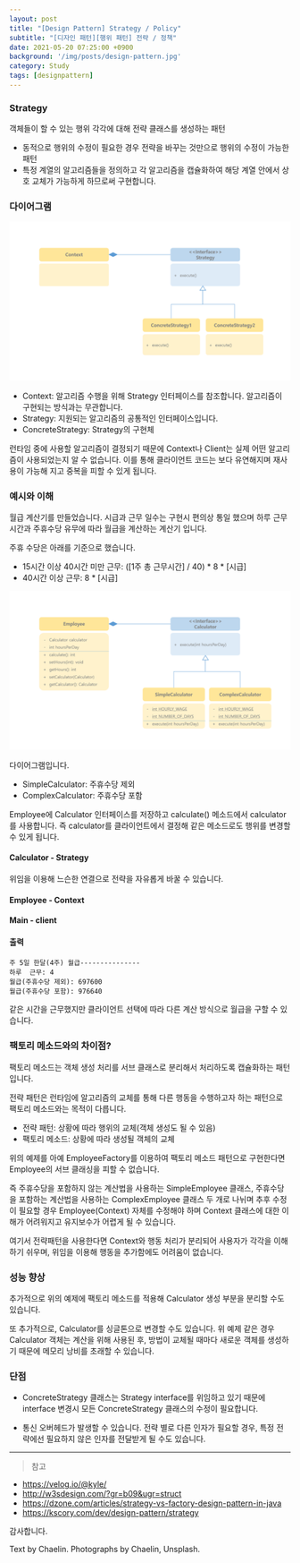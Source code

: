 ```yaml
---
layout: post
title: "[Design Pattern] Strategy / Policy"
subtitle: "[디자인 패턴][행위 패턴] 전략 / 정책"
date: 2021-05-20 07:25:00 +0900
background: '/img/posts/design-pattern.jpg'
category: Study
tags: [designpattern]
---
```

### Strategy
객체들이 할 수 있는 행위 각각에 대해 전략 클래스를 생성하는 패턴
* 동적으로 행위의 수정이 필요한 경우 전략을 바꾸는 것만으로 행위의 수정이 가능한 패턴
* 특정 계열의 알고리즘들을 정의하고 각 알고리즘을 캡슐화하여 해당 계열 안에서 상호 교체가 가능하게 하므로써 구현합니다.

### 다이어그램
<img class="img-fluid" src="/img/posts/inPost/strategy-01.png">

* Context: 알고리즘 수행을 위해 Strategy 인터페이스를 참조합니다. 알고리즘이 구현되는 방식과는 무관합니다.
* Strategy: 지원되는 알고리즘의 공통적인 인터페이스입니다.
* ConcreteStrategy: Strategy의 구현체

런타임 중에 사용할 알고리즘이 결정되기 때문에 Context나 Client는 실제 어떤 알고리즘이 사용되었는지 알 수 없습니다. 이를 통해 클라이언트 코드는 보다 유연해지며 재사용이 가능해 지고 중복을 피할 수 있게 됩니다.

### 예시와 이해
월급 계산기를 만들었습니다. 시급과 근무 일수는 구현시 편의상 통일 했으며 하루 근무 시간과 주휴수당 유무에 따라 월급을 계산하는 계산기 입니다.

주휴 수당은 아래를 기준으로 했습니다.

* 15시간 이상 40시간 미만 근무: ([1주 총 근무시간] / 40) * 8 * [시급]
* 40시간 이상 근무: 8 * [시급]

<img class="img-fluid" src="/img/posts/inPost/strategy-02.png">

다이어그램입니다. 

* SimpleCalculator: 주휴수당 제외
* ComplexCalculator: 주휴수당 포함

Employee에 Calculator 인터페이스를 저장하고 calculate() 메소드에서 calculator를 사용합니다. 즉 calculator를 클라이언트에서 결정해 같은 메소드로도 행위를 변경할 수 있게 됩니다.

#### Calculator - Strategy 
<script src="https://gist.github.com/chaelin1211/41271a7f8d3202f7e7d6744c6bda12f8.js"></script>
위임을 이용해 느슨한 연결으로 전략을 자유롭게 바꿀 수 있습니다.

#### Employee - Context
<script src="https://gist.github.com/chaelin1211/dfceaab9a7530604b97e3ce9b74c9ff6.js"></script>

#### Main - client
<script src="https://gist.github.com/chaelin1211/6a8e0cc86e8374859c9f31c48d5dbd04.js"></script>

#### 출력
```
주 5일 한달(4주) 월급---------------
하루  근무: 4
월급(주휴수당 제외): 697600
월급(주휴수당 포함): 976640
```

같은 시간을 근무했지만 클라이언트 선택에 따라 다른 계산 방식으로 월급을 구할 수 있습니다.

### 팩토리 메소드와의 차이점?
팩토리 메소드는 객체 생성 처리를 서브 클래스로 분리해서 처리하도록 캡슐화하는 패턴입니다.

전략 패턴은 런타임에 알고리즘의 교체를 통해 다른 행동을 수행하고자 하는 패턴으로 팩토리 메소드와는 목적이 다릅니다.

* 전략 패턴: 상황에 따라 행위의 교체(객체 생성도 될 수 있음)
* 팩토리 메소드: 상황에 따라 생성될 객체의 교체

위의 예제를 아예 EmployeeFactory를 이용하여 팩토리 메소드 패턴으로 구현한다면 Employee의 서브 클래싱을 피할 수 없습니다. 

즉 주휴수당을 포함하지 않는 계산법을 사용하는 SimpleEmployee 클래스, 주휴수당을 포함하는 계산법을 사용하는 ComplexEmployee 클래스 두 개로 나뉘며 추후 수정이 필요할 경우 Employee(Context) 자체를 수정해야 하며 Context 클래스에 대한 이해가 어려워지고 유지보수가 어렵게 될 수 있습니다.

여기서 전략패턴을 사용한다면 Context와 행동 처리가 분리되어 사용자가 각각을 이해하기 쉬우며, 위임을 이용해 행동을 추가함에도 어려움이 없습니다.

### 성능 향상
추가적으로 위의 예제에 팩토리 메소드를 적용해 Calculator 생성 부분을 분리할 수도 있습니다. 

<script src="https://gist.github.com/chaelin1211/beaecd448a7faf207b20bb5200e41708.js"></script>

또 추가적으로, Calculator를 싱글톤으로 변경할 수도 있습니다. 위 예제 같은 경우 Calculator 객체는 계산을 위해 사용된 후, 방법이 교체될 때마다 새로운 객체를 생성하기 때문에 메모리 낭비를 초래할 수 있습니다.

### 단점
* ConcreteStrategy 클래스는 Strategy interface를 위임하고 있기 때문에 interface 변경시 모든 ConcreteStrategy 클래스의 수정이 필요합니다.

* 통신 오버헤드가 발생할 수 있습니다. 전략 별로 다른 인자가 필요할 경우, 특정 전략에선 필요하지 않은 인자를 전달받게 될 수도 있습니다.


*****

> 참고
* <a href="https://velog.io/@kyle/%EB%94%94%EC%9E%90%EC%9D%B8-%ED%8C%A8%ED%84%B4-%EC%A0%84%EB%9E%B5%ED%8C%A8%ED%84%B4%EC%9D%B4%EB%9E%80">https://velog.io/@kyle/</a>
* <a href="http://w3sdesign.com/?gr=b09&ugr=struct">http://w3sdesign.com/?gr=b09&ugr=struct</a>
* <a href="https://dzone.com/articles/strategy-vs-factory-design-pattern-in-java">https://dzone.com/articles/strategy-vs-factory-design-pattern-in-java</a>
* <a href="https://kscory.com/dev/design-pattern/strategy">https://kscory.com/dev/design-pattern/strategy</a>

감사합니다.

<p class = "placeholder">Text by Chaelin. Photographs by Chaelin, Unsplash.</p>
